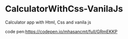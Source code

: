 # CalculatorWithCss-VanilaJs
Calculator app with Html, Css and vanila js

code pen:https://codepen.io/mhasancmt/full/GRmEKKP
